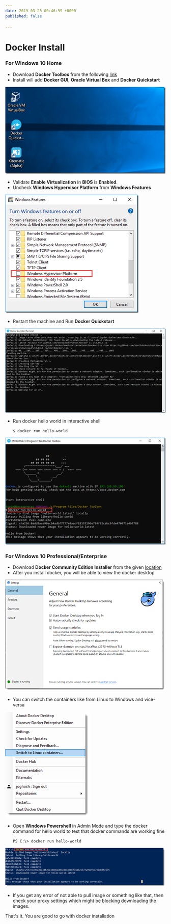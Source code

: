 ```yaml
---
date: 2019-03-25 00:46:59 +0000
published: false

---
```

# Docker Install

### For Windows 10 Home

* Download **Docker Toolbox** from the following [link ](https://download.docker.com/win/stable/DockerToolbox.exe "Docker Toolbox for Windows")
* Install will add **Docker GUI**, **Oracle Virtual Box** and **Docker Quickstart**

![](/uploads/docker_toolbox_install.png)

* Validate **Enable Virtualization** in **BIOS** is **Enabled**.
* Uncheck **Windows Hypervisor Platform** from **Windows Features**

![](/uploads/hyperv_install.png)

* Restart the machine and Run **Docker Quickstart**

![](/uploads/docker_quickstart.png)

* Run docker hello world in interactive shell

      $ docker run hello-world

![](/uploads/docker_hello_world.png)

### For Windows 10 Professional/Enterprise

* Download **Docker Community Edition Installer** from the given [location](https://hub.docker.com/editions/community/docker-ce-desktop-windows "docker download")
* After you install docker, you will be able to view the docker desktop

![](/uploads/docker_desktop.png)

* You can switch the containers like from Linux to Windows and vice-versa

![](/uploads/docker_switch_containers.png)

* Open **Windows Powershell** in Admin Mode and type the docker command for hello world to test that docker commands are working fine

      PS C:\> docker run hello-world

![](/uploads/docker_hello_world1.png)

* If you get any error of not able to pull image or something like that, then check your proxy settings which might be blocking downloading the images.

That's it. You are good to go with docker installation

  